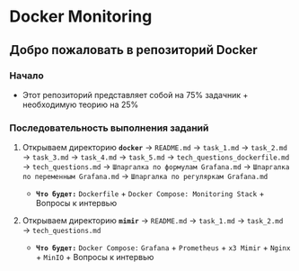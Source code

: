# Docker Monitoring

## Добро пожаловать в репозиторий Docker

### Начало
- Этот репозиторий представляет собой на 75% задачник + необходимую теорию на 25%

### Последовательность выполнения заданий
  1. Открываем директорию **`docker`** → `README.md` → `task_1.md` → `task_2.md` → `task_3.md` → `task_4.md` → `task_5.md` → `tech_questions_dockerfile.md` → `tech_questions.md` → `Шпаргалка по формулам Grafana.md` → `Шпаргалка по переменным Grafana.md` → `Шпаргалка по регуляркам Grafana.md` 

      - **`Что будет:`** `Dockerfile` + `Docker Compose: Monitoring Stack` + Вопросы к интервью

  2. Открываем директорию **`mimir`** → `README.md` → `task_1.md` → `task_2.md` → `tech_questions.md`
      - **`Что будет:`** `Docker Compose:` `Grafana` + `Prometheus` + `x3 Mimir` + `Nginx` + `MinIO` + Вопросы к интервью
